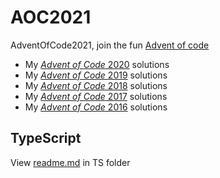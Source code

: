 # AOC2021
AdventOfCode2021, join the fun [Advent of code](http://adventofcode.com)

- My  [*Advent of Code* 2020](https://github.com/daanoz/AOC2020) solutions
- My  [*Advent of Code* 2019](https://github.com/daanoz/AOC2019) solutions
- My  [*Advent of Code* 2018](https://github.com/daanoz/AOC2018) solutions
- My  [*Advent of Code* 2017](https://github.com/daanoz/AOC2017) solutions
- My  [*Advent of Code* 2016](https://github.com/daanoz/AOC2016) solutions

## TypeScript

View [readme.md](TS/readme.md) in TS folder 